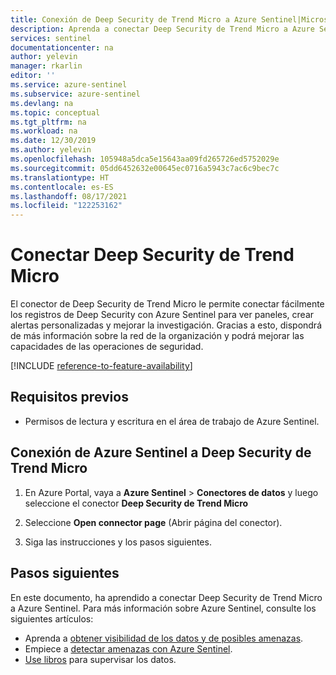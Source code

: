 ```yaml
---
title: Conexión de Deep Security de Trend Micro a Azure Sentinel|Microsoft Docs
description: Aprenda a conectar Deep Security de Trend Micro a Azure Sentinel.
services: sentinel
documentationcenter: na
author: yelevin
manager: rkarlin
editor: ''
ms.service: azure-sentinel
ms.subservice: azure-sentinel
ms.devlang: na
ms.topic: conceptual
ms.tgt_pltfrm: na
ms.workload: na
ms.date: 12/30/2019
ms.author: yelevin
ms.openlocfilehash: 105948a5dca5e15643aa09fd265726ed5752029e
ms.sourcegitcommit: 05dd6452632e00645ec0716a5943c7ac6c9bec7c
ms.translationtype: HT
ms.contentlocale: es-ES
ms.lasthandoff: 08/17/2021
ms.locfileid: "122253162"
---
```

# <a name="connect-trend-micro-deep-security"></a>Conectar Deep Security de Trend Micro

El conector de Deep Security de Trend Micro le permite conectar fácilmente los registros de Deep Security con Azure Sentinel para ver paneles, crear alertas personalizadas y mejorar la investigación. Gracias a esto, dispondrá de más información sobre la red de la organización y podrá mejorar las capacidades de las operaciones de seguridad.

[!INCLUDE [reference-to-feature-availability](includes/reference-to-feature-availability.md)]


## <a name="prerequisites"></a>Requisitos previos

- Permisos de lectura y escritura en el área de trabajo de Azure Sentinel.

## <a name="connect-azure-sentinel-to-trend-micro-deep-security"></a>Conexión de Azure Sentinel a Deep Security de Trend Micro

1. En Azure Portal, vaya a **Azure Sentinel** > **Conectores de datos** y luego seleccione el conector **Deep Security de Trend Micro**

2. Seleccione **Open connector page** (Abrir página del conector).

3. Siga las instrucciones y los pasos siguientes.

## <a name="next-steps"></a>Pasos siguientes
En este documento, ha aprendido a conectar Deep Security de Trend Micro a Azure Sentinel. Para más información sobre Azure Sentinel, consulte los siguientes artículos:
- Aprenda a [obtener visibilidad de los datos y de posibles amenazas](get-visibility.md).
- Empiece a [detectar amenazas con Azure Sentinel](detect-threats-built-in.md).
- [Use libros](monitor-your-data.md) para supervisar los datos.